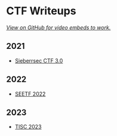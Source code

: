 # CTF Writeups

*[View on GitHub for video embeds to work.](https://github.com/ljx1608/ctf-writeups)*

## 2021

- [Sieberrsec CTF 3.0](sctf-3.0.md)

## 2022

- [SEETF 2022](seetf-2022.md)

## 2023

- [TISC 2023](tisc-2023.md)
